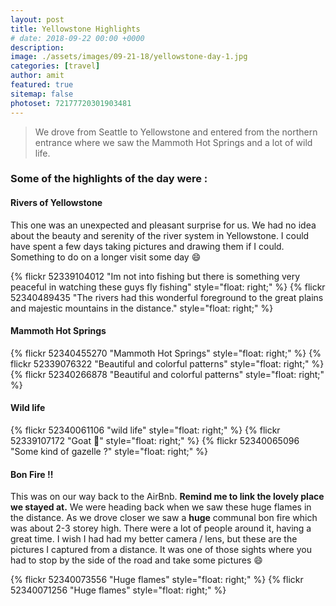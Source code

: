 ```yaml
---
layout: post
title: Yellowstone Highlights
# date: 2018-09-22 00:00 +0000
description:
image: ./assets/images/09-21-18/yellowstone-day-1.jpg
categories: [travel]
author: amit
featured: true
sitemap: false
photoset: 72177720301903481
---
```


> We drove from Seattle to Yellowstone and entered from the northern entrance where we saw the Mammoth Hot Springs and a lot of wild life.

### Some of the highlights of the day were :

#### Rivers of Yellowstone

This one was an unexpected and pleasant surprise for us. We had no idea about the beauty and serenity of the river system in Yellowstone. I could have spent a few days taking pictures and drawing them if I could. Something to do on a longer visit some day 😄

{% flickr 52339104012 "Im not into fishing but there is something very peaceful in watching these guys fly fishing" style="float: right;" %}
{% flickr 52340489435 "The rivers had this wonderful foreground to the great plains and majestic mountains in the distance." style="float: right;" %}

#### Mammoth Hot Springs

{% flickr 52340455270 "Mammoth Hot Springs" style="float: right;" %}
{% flickr 52339076322 "Beautiful and colorful patterns" style="float: right;" %}
{% flickr 52340266878 "Beautiful and colorful patterns" style="float: right;" %}

#### Wild life

{% flickr 52340061106 "wild life" style="float: right;" %}
{% flickr 52339107172 "Goat 🐐" style="float: right;" %}
{% flickr 52340065096 "Some kind of gazelle ?" style="float: right;" %}

#### Bon Fire !!

This was on our way back to the AirBnb. **Remind me to link the lovely place we stayed at.** We were heading back when we saw these huge flames in the distance. As we drove closer we saw a **huge** communal bon fire which was about 2-3 storey high. There were a lot of people around it, having a great time. I wish I had had my better camera / lens, but these are the pictures I captured from a distance. It was one of those sights where you had to stop by the side of the road and take some pictures 😄

{% flickr 52340073556 "Huge flames" style="float: right;" %}
{% flickr 52340071256 "Huge flames" style="float: right;" %}
